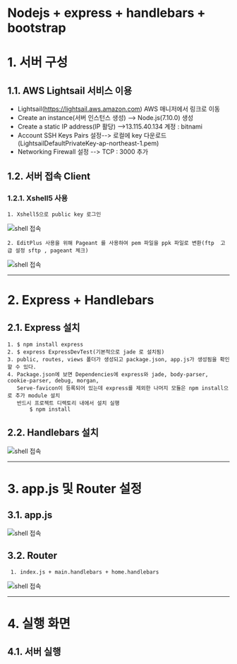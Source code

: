 Nodejs + express + handlebars + bootstrap
======================

# 1. 서버 구성  
## 1.1. AWS Lightsail 서비스 이용 
- Lightsail(https://lightsail.aws.amazon.com) AWS 매니저에서 링크로 이동
- Create an instance(서버 인스턴스 생성) --> Node.js(7.10.0) 생성
- Create a static IP address(IP 활당) -->13.115.40.134 계정 : bitnami
- Account SSH Keys Pairs 설정--> 로컬에 key 다운로드(LightsailDefaultPrivateKey-ap-northeast-1.pem) 
- Networking Firewall 설정 -->  TCP : 3000 추가

## 1.2. 서버 접속 Client
### 1.2.1. Xshell5 사용 
	1. Xshell5으로 public key 로그인 
![shell 접속](http://13.115.40.134/img/shell.PNG)
	
	2. EditPlus 사용을 위해 Pageant 를 사용하여 pem 파일을 ppk 파일로 변환(ftp  고급 설정 sftp , pageant 체크)
![shell 접속](http://13.115.40.134/img/editplus.png)

****
# 2. Express + Handlebars 

## 2.1. Express 설치 

	1. $ npm install express
	2. $ express ExpressDevTest(기본적으로 jade 로 설치됨)
	3. public, routes, views 폴더가 생성되고 package.json, app.js가 생성됨을 확인할 수 있다.
	4. Package.json에 보면 Dependencies에 express와 jade, body-parser, cookie-parser, debug, morgan, 
	   Serve-favicon이 등록되어 있는데 express를 제외한 나머지 모듈은 npm install으로 추가 module 설치 
	   반드시 프로젝트 디렉토리 내에서 설치 실행
           $ npm install

 ## 2.2. Handlebars 설치 

![shell 접속](http://13.115.40.134/img/hb.png)

****
   
# 3. app.js 및 Router 설정
 
 ## 3.1. app.js 
 
 ![shell 접속](http://13.115.40.134/img/app.png)
 
 ## 3.2. Router 
     1. index.js + main.handlebars + home.handlebars
 ![shell 접속](http://13.115.40.134/img/router.png)
 

**** 
 # 4. 실행 화면
 
 ## 4.1. 서버 실행 

 
 
